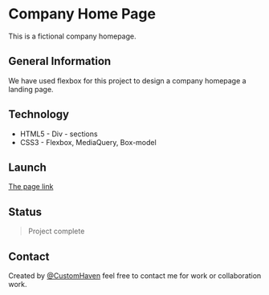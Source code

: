 # Company Home Page

This is a fictional company homepage.

## General Information

We have used flexbox for this project to design a company homepage a landing page.

## Technology

- HTML5 - Div - sections
- CSS3 - Flexbox, MediaQuery, Box-model

## Launch

[The page link](https://github.com/CustomHaven/company-homepage)

## Status

> Project complete

## Contact

Created by [@CustomHaven](https://github.com/CustomHaven) feel free to contact me for work or collaboration work.
